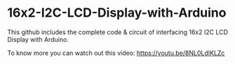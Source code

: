 # 16x2-I2C-LCD-Display-with-Arduino
This github includes the complete code &amp; circuit of interfacing 16x2 I2C LCD Display with Arduino.

To know more you can watch out this video: https://youtu.be/8NL0LdIKLZc
